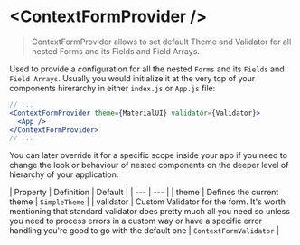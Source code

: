 # &lt;ContextFormProvider /&gt;

> ContextFormProvider allows to set default Theme and Validator for all nested Forms and its Fields and Field Arrays.

Used to provide a configuration for all the nested `Forms` and its `Fields` and `Field Arrays`. Usually you would initialize it at the very top of your components hirerarchy in either `index.js` or `App.js` file:

```jsx
// ...
<ContextFormProvider theme={MaterialUI} validator={Validator}>
  <App />
</ContextFormProvider>
// ...
```

You can later override it for a specific scope inside your app if you need to change the look or behaviour of nested components on the deeper level of hierarchy of your application.

| Property | Definition | Default |
| --- | --- |
| theme | Defines the current theme | `SimpleTheme` |
| validator | Custom Validator for the form. It's worth mentioning that standard validator does pretty much all you need so unless you need to process errors in a custom way or have a specific error handling you're good to go with the default one | `ContextFormValidator` |

